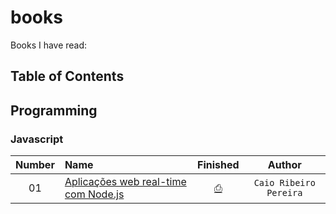 # books

Books I have read:

## Table of Contents
<!-- 
	generated by readme-toc
	npm i -g readme-toc
	to generate just run `toc`
-->

## Programming

### Javascript

| Number | Name | Finished | Author |
| :---: | :--- | :---: | :---: |
| 01 | [Aplicações web real-time com Node.js](http://www.casadocodigo.com.br/products/livro-nodejs) | [⎙]() | `Caio Ribeiro Pereira` |